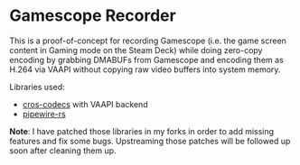 # Gamescope Recorder

This is a proof-of-concept for recording Gamescope (i.e. the game screen content in Gaming mode on the Steam Deck) while doing zero-copy encoding by grabbing DMABUFs from Gamescope and encoding them as H.264 via VAAPI without copying raw video buffers into system memory.

Libraries used:
- [cros-codecs](https://github.com/chromeos/cros-codecs) with VAAPI backend
- [pipewire-rs](https://gitlab.freedesktop.org/pipewire/pipewire-rs)

**Note**: I have patched those libraries in my forks in order to add missing features and fix some bugs. Upstreaming those patches will be followed up soon after cleaning them up.